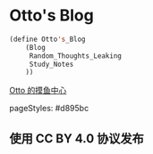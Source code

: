 # Otto's Blog

```lisp
(define Otto's_Blog
    (Blog
     Random_Thoughts_Leaking
     Study_Notes
    ))
```

[Otto 的摸鱼中心](https://ottoqwq.me)

pageStyles: #d895bc

## 使用 CC BY 4.0 协议发布
